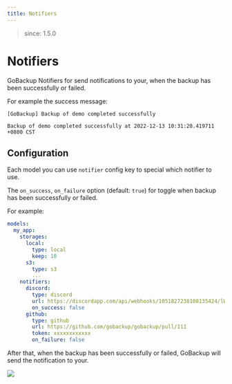 ```yaml
---
title: Notifiers
---
```


> since: 1.5.0

# Notifiers

GoBackup Notifiers for send notifications to your, when the backup has been successfully or failed.

For example the success message:

```
[GoBackup] Backup of demo completed successfully

Backup of demo completed successfully at 2022-12-13 10:31:20.419711 +0800 CST
```

## Configuration

Each model you can use `notifier` config key to special which notifier to use.

The `on_success`, `on_failure` option (default: `true`) for toggle when backup has been successfully or failed.

For example:

```yml
models:
  my_app:
    storages:
      local:
        type: local
        keep: 10
      s3:
        type: s3
        ...
    notifiers:
      discord:
        type: discord
        url: https://discordapp.com/api/webhooks/1051827238108135424/lWrAw9okY-6LCimnWlHn3pKMr-e3rr4fWn5rKgcjfn92n_RiZbRK9M7Kse-esKDBepV21
        on_success: false
      github:
        type: github
        url: https://github.com/gobackup/gobackup/pull/111
        token: xxxxxxxxxxxx
        on_failure: false
```

After that, when the backup has been successfully or failed, GoBackup will send the notification to your.

<img src="https://user-images.githubusercontent.com/5518/207214792-055c99a2-5b6c-406b-85ff-f8f56fbd05da.png" style="max-width: 650px">
